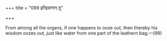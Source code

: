 +++
title = "099 इन्द्रियाणान् तु"

+++

From among all the organs, if one happens to ooze out, then thereby his wisdom oozes out, just like water from one part of the leathern bag.—(99)